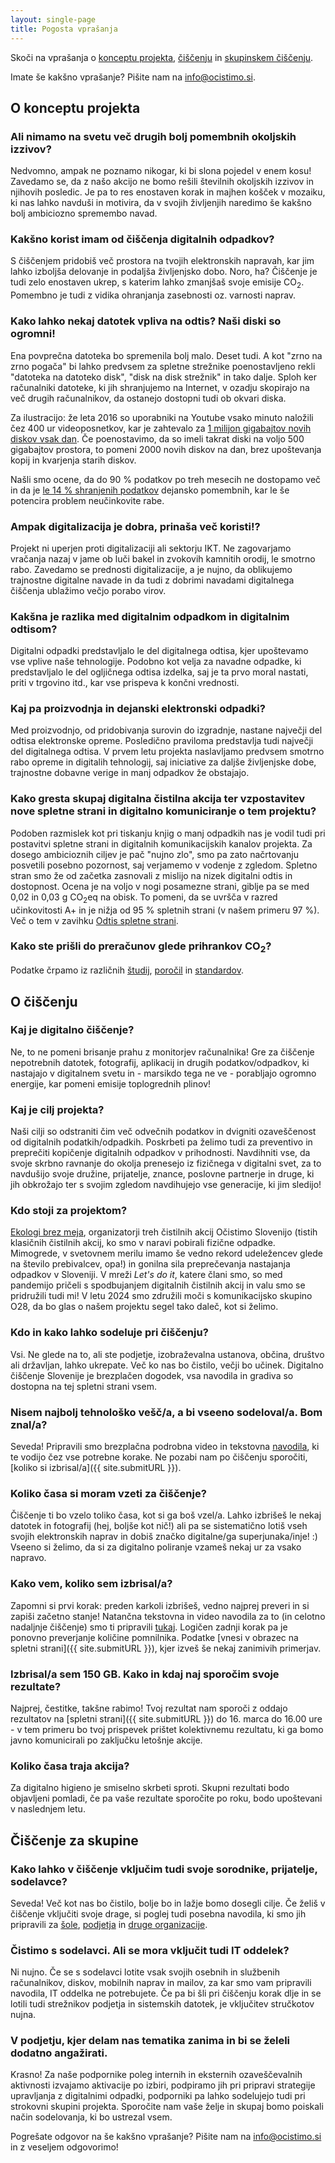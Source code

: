 ```yaml
---
layout: single-page
title: Pogosta vprašanja
---
```


Skoči na vprašanja o [konceptu projekta](#o-konceptu-projekta), [čiščenju](#o-čiščenju) in [skupinskem čiščenju](#čiščenje-za-skupine).

Imate še kakšno vprašanje? Pišite nam na info@ocistimo.si.

## O konceptu projekta
### Ali nimamo na svetu več drugih bolj pomembnih okoljskih izzivov?
Nedvomno, ampak ne poznamo nikogar, ki bi slona pojedel v enem kosu! Zavedamo se, da z našo akcijo ne bomo rešili številnih okoljskih izzivov in njihovih posledic. Je pa to res enostaven korak in majhen košček v mozaiku, ki nas lahko navduši in motivira, da v svojih življenjih naredimo še kakšno bolj ambiciozno spremembo navad. 

### Kakšno korist imam od čiščenja digitalnih odpadkov?
S čiščenjem pridobiš več prostora na tvojih elektronskih napravah, kar jim lahko izboljša delovanje in podaljša življenjsko dobo. Noro, ha? Čiščenje je tudi zelo enostaven ukrep, s katerim lahko zmanjšaš svoje emisije CO<sub>2</sub>. Pomembno je tudi z vidika ohranjanja zasebnosti oz. varnosti naprav.

### Kako lahko nekaj datotek vpliva na odtis? Naši diski so ogromni!
Ena povprečna datoteka bo spremenila bolj malo. Deset tudi. A kot "zrno na zrno pogača" bi lahko predvsem za spletne strežnike poenostavljeno rekli "datoteka na datoteko disk", "disk na disk strežnik" in tako dalje. Sploh ker računalniki datoteke, ki jih shranjujemo na Internet, v ozadju skopirajo na več drugih računalnikov, da ostanejo dostopni tudi ob okvari diska.

Za ilustracijo: že leta 2016 so uporabniki na Youtube vsako minuto naložili čez 400 ur videoposnetkov, kar je zahtevalo za [1 milijon gigabajtov novih diskov vsak dan](https://cloud.google.com/blog/products/gcp/google-seeks-new-disks-for-data-centers/). Če poenostavimo, da so imeli takrat diski na voljo 500 gigabajtov prostora, to pomeni 2000 novih diskov na dan, brez upoštevanja kopij in kvarjenja starih diskov.

Našli smo ocene, da do 90 % podatkov po treh mesecih ne dostopamo več in da je [le 14 % shranjenih podatkov](https://www.sciencedirect.com/science/article/pii/S0959652622032115) dejansko pomembnih, kar le še potencira problem neučinkovite rabe.

### Ampak digitalizacija je dobra, prinaša več koristi!?
Projekt ni uperjen proti digitalizaciji ali sektorju IKT. Ne zagovarjamo vračanja nazaj v jame ob luči bakel in zvokovih kamnitih orodij, le smotrno rabo. Zavedamo se prednosti digitalizacije, a je nujno, da oblikujemo trajnostne digitalne navade in da tudi z dobrimi navadami digitalnega čiščenja ublažimo večjo porabo virov.

### Kakšna je razlika med digitalnim odpadkom in digitalnim odtisom?
Digitalni odpadki predstavljalo le del digitalnega odtisa, kjer upoštevamo vse vplive naše tehnologije. Podobno kot velja za navadne odpadke, ki predstavljalo le del ogljičnega odtisa izdelka, saj je ta prvo moral nastati, priti v trgovino itd., kar vse prispeva k končni vrednosti.

### Kaj pa proizvodnja in dejanski elektronski odpadki?
Med proizvodnjo, od pridobivanja surovin do izgradnje, nastane največji del odtisa elektronske opreme. Posledično praviloma predstavlja tudi največji del digitalnega odtisa. V prvem letu projekta naslavljamo predvsem smotrno rabo opreme in digitalih tehnologij, saj iniciative za daljše življenjske dobe, trajnostne dobavne verige in manj odpadkov že obstajajo.

### Kako gresta skupaj digitalna čistilna akcija ter vzpostavitev nove spletne strani in digitalno komuniciranje o tem projektu?
Podoben razmislek kot pri tiskanju knjig o manj odpadkih nas je vodil tudi pri postavitvi spletne strani in digitalnih komunikacijskih kanalov projekta. Za dosego ambicioznih ciljev je pač "nujno zlo", smo pa zato načrtovanju posvetili posebno pozornost, saj verjamemo v vodenje z zgledom. 
Spletno stran smo že od začetka zasnovali z mislijo na nizek digitalni odtis in dostopnost. Ocena je na voljo v nogi posamezne strani, giblje pa se med 0,02 in 0,03 g CO<sub>2</sub>eq na obisk. To pomeni, da se uvršča v razred učinkovitosti A+ in je nižja od 95 % spletnih strani (v našem primeru 97 %). Več o tem v zavihku [Odtis spletne strani](odtis-strani.html#zgodba-nae-strani).

### Kako ste prišli do preračunov glede prihrankov CO<sub>2</sub>?
Podatke črpamo iz različnih [študij](https://www.sciencedirect.com/science/article/pii/S0959652622032115), [poročil](https://theshiftproject.org/wp-content/uploads/2023/02/TSP_5G_SYNTHESIS_ENG.pdf) in [standardov](https://developers.thegreenwebfoundation.org/co2js/explainer/methodologies-for-calculating-website-carbon/).


## O čiščenju
### Kaj je digitalno čiščenje?
Ne, to ne pomeni brisanje prahu z monitorjev računalnika! Gre za čiščenje nepotrebnih datotek, fotografij, aplikacij in drugih podatkov/odpadkov, ki nastajajo v digitalnem svetu in - marsikdo tega ne ve - porabljajo ogromno energije, kar pomeni emisije toplogrednih plinov! 

### Kaj je cilj projekta?
Naši cilji so odstraniti čim več odvečnih podatkov in dvigniti ozaveščenost od digitalnih podatkih/odpadkih. Poskrbeti pa želimo tudi za preventivo in preprečiti kopičenje digitalnih odpadkov v prihodnosti. Navdihniti vse, da svoje skrbno ravnanje do okolja prenesejo iz fizičnega v digitalni svet, za to navdušijo svoje družine, prijatelje, znance, poslovne partnerje in druge, ki jih obkrožajo ter s svojim zgledom navdihujejo vse generacije, ki jim sledijo!

### Kdo stoji za projektom?
[Ekologi brez meja](https://ebm.si/), organizatorji treh čistilnih akcij Očistimo Slovenijo (tistih klasičnih čistilnih akcij, ko smo v naravi pobirali fizične odpadke.  Mimogrede, v svetovnem merilu imamo še vedno rekord udeležencev glede na število prebivalcev, opa!) in gonilna sila preprečevanja nastajanja odpadkov v Sloveniji. V mreži *Let's do it*, katere člani smo, so med pandemijo pričeli s spodbujanjem digitalnih čistilnih akcij in valu smo se pridružili tudi mi! V letu 2024 smo združili moči s komunikacijsko skupino O28, da bo glas o našem projektu segel tako daleč, kot si želimo.

### Kdo in kako lahko sodeluje pri čiščenju?
Vsi. Ne glede na to, ali ste podjetje, izobraževalna ustanova, občina, društvo ali državljan, lahko ukrepate. Več ko nas bo čistilo, večji bo učinek. Digitalno čiščenje Slovenije je brezplačen dogodek, vsa navodila in gradiva so dostopna na tej spletni strani vsem.

### Nisem najbolj tehnološko vešč/a, a bi vseeno sodeloval/a. Bom znal/a?
Seveda! Pripravili smo brezplačna podrobna video in tekstovna [navodila](navodila-za-ciscenje.html), ki te vodijo čez vse potrebne korake. Ne pozabi nam po čiščenju sporočiti, [koliko si izbrisal/a]({{ site.submitURL }}). 

### Koliko časa si moram vzeti za čiščenje?
Čiščenje ti bo vzelo toliko časa, kot si ga boš vzel/a. Lahko izbrišeš le nekaj datotek in fotografij (hej, boljše kot nič!) ali pa se sistematično lotiš vseh svojih elektronskih naprav in dobiš značko digitalne/ga superjunaka/inje! :) Vseeno si želimo, da si za digitalno poliranje vzameš nekaj ur za vsako napravo.

### Kako vem, koliko sem izbrisal/a?
Zapomni si prvi korak: preden karkoli izbrišeš, vedno najprej preveri in si zapiši začetno stanje! Natančna tekstovna in video navodila za to (in celotno nadaljnje čiščenje) smo ti pripravili [tukaj](navodila-za-ciscenje.html). Logičen zadnji korak pa je ponovno preverjanje količine pomnilnika. Podatke [vnesi v obrazec na spletni strani]({{ site.submitURL }}), kjer izveš še nekaj zanimivih primerjav.

### Izbrisal/a sem 150 GB. Kako in kdaj naj sporočim svoje rezultate? 
Najprej, čestitke, takšne rabimo! Tvoj rezultat nam sporoči z oddajo rezultatov na [spletni strani]({{ site.submitURL }}) do 16. marca do 16.00 ure - v tem primeru bo tvoj prispevek prištet kolektivnemu rezultatu, ki ga bomo javno komunicirali po zaključku letošnje akcije. 

### Koliko časa traja akcija?
Za digitalno higieno je smiselno skrbeti sproti. Skupni rezultati bodo objavljeni pomladi, če pa vaše rezultate sporočite po roku, bodo upoštevani v naslednjem letu.


## Čiščenje za skupine
### Kako lahko v čiščenje vključim tudi svoje sorodnike, prijatelje, sodelavce?
Seveda! Več kot nas bo čistilo, bolje bo in lažje bomo dosegli cilje. Če želiš v čiščenje vključiti svoje drage, si poglej tudi posebna navodila, ki smo jih pripravili za [šole](sola.html), [podjetja](podjetje.html) in [druge organizacije](druge-organizacije.html).

### Čistimo s sodelavci. Ali se mora vključit tudi IT oddelek?
Ni nujno. Če se s sodelavci lotite vsak svojih osebnih in službenih računalnikov, diskov, mobilnih naprav in mailov, za kar smo vam pripravili navodila, IT oddelka ne potrebujete. Če pa bi šli pri čiščenju korak dlje in se lotili tudi strežnikov podjetja in sistemskih datotek, je vključitev stručkotov nujna. 

### V podjetju, kjer delam nas tematika zanima in bi se želeli dodatno angažirati.
Krasno! Za naše podpornike poleg internih in eksternih ozaveščevalnih aktivnosti izvajamo aktivacije po izbiri, podpiramo jih pri pripravi strategije upravljanja z digitalnimi odpadki, podporniki pa lahko sodelujejo tudi pri strokovni skupini projekta. Sporočite nam vaše želje in skupaj bomo poiskali način sodelovanja, ki bo ustrezal vsem.


Pogrešate odgovor na še kakšno vprašanje? Pišite nam na info@ocistimo.si in z veseljem odgovorimo!
